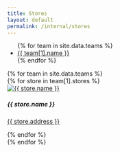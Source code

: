 ```yaml
---
title: Stores
layout: default
permalink: /internal/stores
---
```


<div class="container mt-5">
  <ul class="nav nav-tabs" id="teamsTabs" role="tablist">
    {% for team in site.data.teams %}
      <li class="nav-item">
        <a class="nav-link {% if forloop.first %}active{% endif %}" id="{{ team[1].name | slugify }}-tab" data-toggle="tab" href="#{{ team[1].name | slugify }}" role="tab" aria-controls="{{ team[1].name | slugify }}" aria-selected="true">{{ team[1].name }}</a>
      </li>
    {% endfor %}
  </ul>

  <div class="tab-content" id="teamsTabsContent">
    {% for team in site.data.teams %}
      <div class="tab-pane fade {% if forloop.first %}show active{% endif %}" id="{{ team[1].name | slugify }}" role="tabpanel" aria-labelledby="{{ team[1].name | slugify }}-tab">
        <div class="row">
          {% for store in team[1].stores %}
            <div class="col-lg-4 col-md-6 mb-4">
              <div class="card">
                <a href="{{ store.pickup_instructions }}" target="_blank" rel="noopener noreferrer">
                  <img src="{{ store.photo_url }}" class="card-img-top" alt="{{ store.name }}">
                </a>
                <div class="card-body">
                  <h5 class="card-title">{{ store.name }}</h5>
                  <p class="card-text"><a href="https://www.google.com/maps/search/?api=1&query={{ store.address }}" target="_blank" rel="noopener noreferrer">{{ store.address }}</a></p>
                </div>
              </div>
            </div>
          {% endfor %}
        </div>
      </div>
    {% endfor %}
  </div>
</div>

<script>
  // Add Bootstrap's tab functionality (ensure Bootstrap JS is included)
  $(document).ready(function(){
    $('#teamsTabs').tab();
  });
</script>

